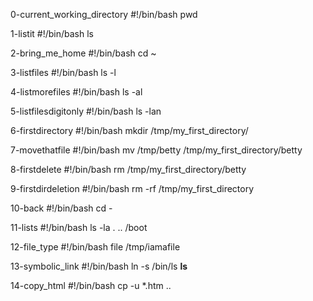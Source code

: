 0-current_working_directory
#!/bin/bash
pwd

1-listit
#!/bin/bash
ls

2-bring_me_home
#!/bin/bash
cd ~

3-listfiles
#!/bin/bash
ls -l

4-listmorefiles
#!/bin/bash
ls -al

5-listfilesdigitonly
#!/bin/bash
ls -lan

6-firstdirectory
#!/bin/bash
mkdir /tmp/my_first_directory/

7-movethatfile
#!/bin/bash
mv /tmp/betty /tmp/my_first_directory/betty

8-firstdelete
#!/bin/bash
rm /tmp/my_first_directory/betty

9-firstdirdeletion
#!/bin/bash
rm -rf /tmp/my_first_directory

10-back
#!/bin/bash
cd -

11-lists
#!/bin/bash
ls -la . .. /boot

12-file_type
#!/bin/bash
file /tmp/iamafile

13-symbolic_link
#!/bin/bash
ln -s /bin/ls __ls__

14-copy_html
#!/bin/bash
cp -u *.htm ..

